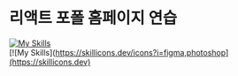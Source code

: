 # 리액트 포폴 홈페이지 연습

[![My Skills](https://skillicons.dev/icons?i=js,html,css,jquery,react)](https://skillicons.dev)  
[![My Skills](https://skillicons.dev/icons?i=figma,photoshop](https://skillicons.dev)

